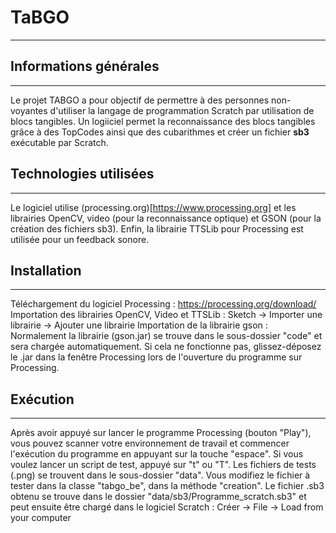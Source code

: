 # TaBGO
***

## Informations générales
***
Le projet TABGO a pour objectif de permettre à des personnes non-voyantes d'utiliser la langage de programmation Scratch par utilisation de blocs tangibles. 
Un logiiciel permet la reconnaissance des blocs tangibles grâce à des TopCodes ainsi que des cubarithmes et
créer un fichier **sb3** exécutable par Scratch.

## Technologies utilisées
***
Le logiciel utilise (processing.org)[https://www.processing.org] et les librairies OpenCV, video (pour la reconnaissance optique) et GSON (pour la création des fichiers sb3).
Enfin, la librairie TTSLib pour Processing est utilisée pour un feedback sonore.

## Installation
***
Téléchargement du logiciel Processing : https://processing.org/download/
Importation des librairies OpenCV, Video et TTSLib : Sketch -> Importer une librairie -> Ajouter une librairie
Importation de la librairie gson : Normalement la librairie (gson.jar) se trouve dans le sous-dossier "code" et sera
chargée automatiquement. Si cela ne fonctionne pas, glissez-déposez le .jar dans la fenêtre Processing lors de l'ouverture
du programme sur Processing.

## Exécution
***
Après avoir appuyé sur lancer le programme Processing (bouton "Play"), vous pouvez scanner votre
environnement de travail et commencer l'exécution du programme en appuyant sur la touche "espace".
Si vous voulez lancer un script de test, appuyé sur "t" ou "T".
Les fichiers de tests (.png) se trouvent dans le sous-dossier "data". Vous modifiez le fichier à tester dans
la classe "tabgo_be", dans la méthode "creation".
Le fichier .sb3 obtenu se trouve dans le dossier "data/sb3/Programme_scratch.sb3" et peut ensuite être chargé
dans le logiciel Scratch : Créer -> File -> Load from your computer
